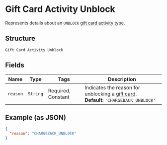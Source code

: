
# Gift Card Activity Unblock

Represents details about an `UNBLOCK` [gift card activity type](../../doc/models/gift-card-activity-type.md).

## Structure

`Gift Card Activity Unblock`

## Fields

| Name | Type | Tags | Description |
|  --- | --- | --- | --- |
| `reason` | `String` | Required, Constant | Indicates the reason for unblocking a [gift card](../../doc/models/gift-card.md).<br>**Default**: `'CHARGEBACK_UNBLOCK'` |

## Example (as JSON)

```json
{
  "reason": "CHARGEBACK_UNBLOCK"
}
```

